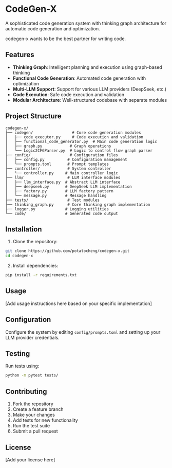 # CodeGen-X

A sophisticated code generation system with thinking graph architecture for automatic code generation and optimization.

codegen-x wants to be the best partner for writing code.

## Features

- **Thinking Graph**: Intelligent planning and execution using graph-based thinking
- **Functional Code Generation**: Automated code generation with optimization
- **Multi-LLM Support**: Support for various LLM providers (DeepSeek, etc.)
- **Code Execution**: Safe code execution and validation
- **Modular Architecture**: Well-structured codebase with separate modules

## Project Structure

```
codegen-x/
├── codegen/                 # Core code generation modules
│   ├── code_executor.py     # Code execution and validation
│   ├── functional_code_generator.py  # Main code generation logic
│   ├── graph.py            # Graph operations
│   └── Logic2CFGParser.py  # Logic to control flow graph parser
├── config/                 # Configuration files
│   ├── config.py          # Configuration management
│   └── prompts.toml       # Prompt templates
├── controller/            # System controller
│   └── controller.py     # Main controller logic
├── llm/                   # LLM interface modules
│   ├── llm_interface.py  # Abstract LLM interface
│   ├── deepseek.py       # DeepSeek LLM implementation
│   ├── factory.py        # LLM factory pattern
│   └── message.py        # Message handling
├── tests/                 # Test modules
├── thinking_graph.py      # Core thinking graph implementation
├── logger.py             # Logging utilities
└── code/                 # Generated code output
```

## Installation

1. Clone the repository:
```bash
git clone https://github.com/potatocheng/codegen-x.git
cd codegen-x
```

2. Install dependencies:
```bash
pip install -r requirements.txt
```

## Usage

[Add usage instructions here based on your specific implementation]

## Configuration

Configure the system by editing `config/prompts.toml` and setting up your LLM provider credentials.

## Testing

Run tests using:
```bash
python -m pytest tests/
```

## Contributing

1. Fork the repository
2. Create a feature branch
3. Make your changes
4. Add tests for new functionality
5. Run the test suite
6. Submit a pull request

## License

[Add your license here]
